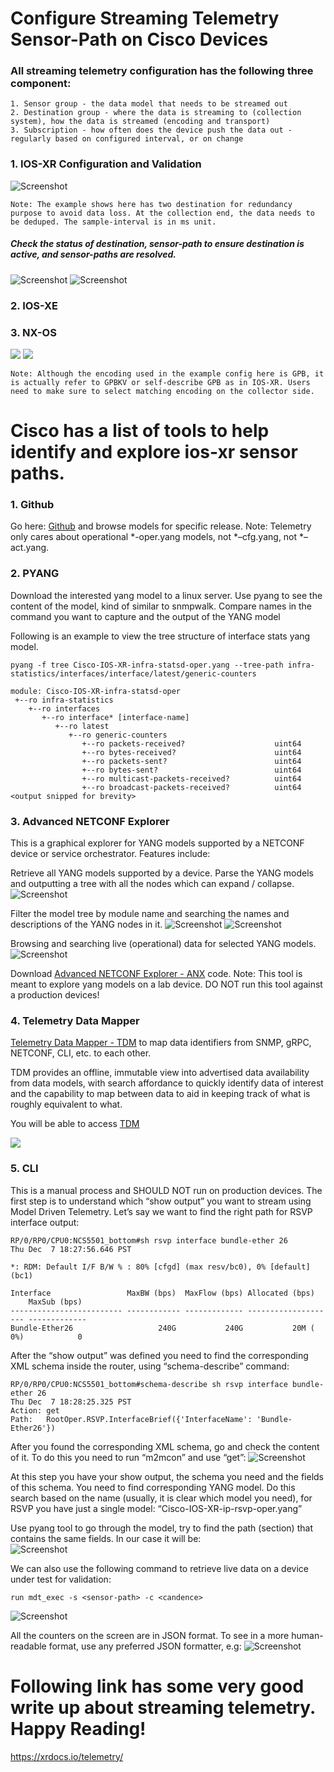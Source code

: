 # Configure Streaming Telemetry Sensor-Path on Cisco Devices
### All streaming telemetry configuration has the following three component:
    1. Sensor group - the data model that needs to be streamed out
    2. Destination group - where the data is streaming to (collection system), how the data is streamed (encoding and transport)
    3. Subscription - how often does the device push the data out - regularly based on configured interval, or on change

### 1. IOS-XR Configuration and Validation
![Screenshot](images/ios-xr.png)

    Note: The example shows here has two destination for redundancy purpose to avoid data loss. At the collection end, the data needs to be deduped. The sample-interval is in ms unit.
##### Check the status of destination, sensor-path to ensure destination is active, and sensor-paths are resolved.
![Screenshot](images/destination.png)
![Screenshot](images/ios-xr2.png)

### 2. IOS-XE

### 3. NX-OS
![](images/nx-os1.png)
![](images/nx-os2.png)

    Note: Although the encoding used in the example config here is GPB, it is actually refer to GPBKV or self-describe GPB as in IOS-XR. Users need to make sure to select matching encoding on the collector side. 

# Cisco has a list of tools to help identify and explore ios-xr sensor paths.

### 1. Github
  Go here: [Github](https://github.com/YangModels/yang/tree/master/vendor/cisco/xr) and browse models for specific release. 
  Note: Telemetry only cares about operational *-oper.yang models, not *–cfg.yang, not *–act.yang.
  
### 2. PYANG
  Download the interested yang model to a linux server. 
  Use pyang to see the content of the model, kind of similar to snmpwalk.
  Compare names in the command you want to capture and the output of the YANG model
  
  Following is an example to view the tree structure of interface stats yang model. 
  
  ```console
  pyang -f tree Cisco-IOS-XR-infra-statsd-oper.yang --tree-path infra-statistics/interfaces/interface/latest/generic-counters
 
module: Cisco-IOS-XR-infra-statsd-oper
   +--ro infra-statistics
      +--ro interfaces
         +--ro interface* [interface-name]
            +--ro latest
               +--ro generic-counters
                  +--ro packets-received?                    uint64
                  +--ro bytes-received?                      uint64
                  +--ro packets-sent?                        uint64
                  +--ro bytes-sent?                          uint64
                  +--ro multicast-packets-received?          uint64
                  +--ro broadcast-packets-received?          uint64
<output snipped for brevity>
```

### 3. Advanced NETCONF Explorer 
This is a graphical explorer for YANG models supported by a NETCONF device or service orchestrator. Features include:

 Retrieve all YANG models supported by a device.
 Parse the YANG models and outputting a tree with all the nodes which can expand / collapse.
 ![Screenshot](images/anx1.gif)
    
 Filter the model tree by module name and searching the names and descriptions of the YANG nodes in it.
 ![Screenshot](images/anx2.gif)
 ![Screenshot](images/anx3.gif)
    
 Browsing and searching live (operational) data for selected YANG models.
 ![Screenshot](images/anx4.gif)
    
Download [Advanced NETCONF Explorer - ANX](https://github.com/cisco-ie/anx) code. 
Note: This tool is meant to explore yang models on a lab device. DO NOT run this tool against a production devices!

### 4. Telemetry Data Mapper 

[Telemetry Data Mapper - TDM](https://github.com/cisco-ie/tdm) to map data identifiers from SNMP, gRPC, NETCONF, CLI, etc. to each other.

TDM provides an offline, immutable view into advertised data availability from data models, with search affordance to quickly identify data of interest and the capability to map between data to aid in keeping track of what is roughly equivalent to what.

You will be able to access [TDM](https://tdm.cisco.com/)

![](images/tdm.png)

### 5. CLI

This is a manual process and SHOULD NOT run on production devices. The first step is to understand which “show output” you want to stream using Model Driven Telemetry. Let’s say we want to find the right path for RSVP interface output:  
```console
RP/0/RP0/CPU0:NCS5501_bottom#sh rsvp interface bundle-ether 26   
Thu Dec  7 18:27:56.646 PST

*: RDM: Default I/F B/W % : 80% [cfgd] (max resv/bc0), 0% [default] (bc1)

Interface                 MaxBW (bps)  MaxFlow (bps) Allocated (bps)      MaxSub (bps) 
------------------------- ------------ ------------- -------------------- -------------
Bundle-Ether26                   240G           240G           20M (  0%)            0 
```

After the “show output” was defined you need to find the corresponding XML schema inside the router, using “schema-describe” command:
```console
RP/0/RP0/CPU0:NCS5501_bottom#schema-describe sh rsvp interface bundle-ether 26
Thu Dec  7 18:28:25.325 PST
Action: get
Path:   RootOper.RSVP.InterfaceBrief({'InterfaceName': 'Bundle-Ether26'})
```

After you found the corresponding XML schema, go and check the content of it. To do this you need to run “m2mcon” and use “get”:
![Screenshot](images/show.png)

At this step you have your show output, the schema you need and the fields of this schema. You need to find corresponding YANG model. Do this search based on the name (usually, it is clear which model you need), for RSVP you have just a single model: “Cisco-IOS-XR-ip-rsvp-oper.yang”

Use pyang tool to go through the model, try to find the path (section) that contains the same fields. In our case it will be:  
![Screenshot](images/yang.png)


We can also use the following command to retrieve live data on a device under test for validation:
```console
run mdt_exec -s <sensor-path> -c <candence> 
```
![Screenshot](images/mdt_exec.png)

All the counters on the screen are in JSON format. To see in a more human-readable format, use any preferred JSON formatter, e.g:
![Screenshot](images/json.png)



# Following link has some very good write up about streaming telemetry. Happy Reading!
   https://xrdocs.io/telemetry/
